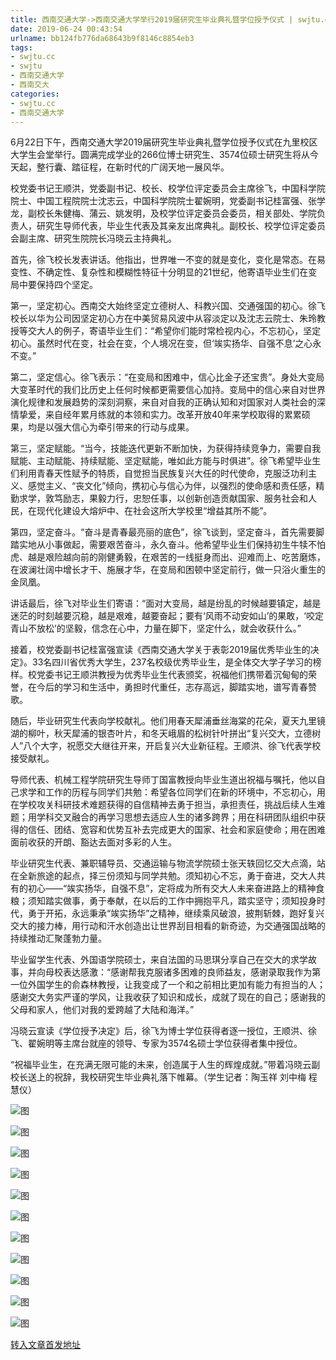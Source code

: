 ```yaml
---
title: 西南交通大学->西南交通大学举行2019届研究生毕业典礼暨学位授予仪式 | swjtu.cc
date: 2019-06-24 00:43:54
urlname: bb124fb776da68643b9f8146c8854eb3
tags: 
- swjtu.cc
- swjtu
- 西南交通大学
- 西南交大
categories:
- swjtu.cc
- 西南交通大学
---
```



6月22日下午，西南交通大学2019届研究生毕业典礼暨学位授予仪式在九里校区大学生会堂举行。圆满完成学业的266位博士研究生、3574位硕士研究生将从今天起，整行囊、踏征程，在新时代的广阔天地一展风华。

校党委书记王顺洪，党委副书记、校长、校学位评定委员会主席徐飞，中国科学院院士、中国工程院院士沈志云，中国科学院院士翟婉明，党委副书记桂富强、张学龙，副校长朱健梅、蒲云、姚发明，及校学位评定委员会委员，相关部处、学院负责人，研究生导师代表，毕业生代表及其亲友出席典礼。副校长、校学位评定委员会副主席、研究生院院长冯晓云主持典礼。

首先，徐飞校长发表讲话。他指出，世界唯一不变的就是变化，变化是常态。在易变性、不确定性、复杂性和模糊性特征十分明显的21世纪，他寄语毕业生们在变局中要保持四个坚定。

第一，坚定初心。西南交大始终坚定立德树人、科教兴国、交通强国的初心。徐飞校长以华为公司因坚定初心方在中美贸易风波中从容淡定以及沈志云院士、朱玲教授等交大人的例子，寄语毕业生们：“希望你们能时常检视内心，不忘初心，坚定初心。虽然时代在变，社会在变，个人境况在变，但‘竢实扬华、自强不息’之心永不变。”

第二，坚定信心。徐飞表示：“在变局和困难中，信心比金子还宝贵”。身处大变局大变革时代的我们比历史上任何时候都更需要信心加持。变局中的信心来自对世界演化规律和发展趋势的深刻洞察，来自对自我的正确认知和对国家对人类社会的深情挚爱，来自经年累月练就的本领和实力。改革开放40年来学校取得的累累硕果，均是以强大信心为牵引带来的行动与成果。

第三，坚定赋能。“当今，技能迭代更新不断加快，为获得持续竞争力，需要自我赋能、主动赋能、持续赋能、坚定赋能，唯如此方能与时俱进”。徐飞希望毕业生们利用青春天性赋予的特质，自觉担当民族复兴大任的时代使命，克服泛功利主义、感觉主义、“丧文化”倾向，携初心与信心为伴，以强烈的使命感和责任感，精勤求学，敦笃励志，果毅力行，忠恕任事，以创新创造贡献国家、服务社会和人民，在现代化建设大熔炉中、在社会这所大学校里“增益其所不能”。

第四，坚定奋斗。“奋斗是青春最亮丽的底色”，徐飞谈到，坚定奋斗，首先需要脚踏实地从小事做起，需要艰苦奋斗，永久奋斗。他希望毕业生们保持初生牛犊不怕虎、越是艰险越向前的刚健勇毅，在艰苦的一线挺身而出、迎难而上、吃苦磨炼，在波澜壮阔中增长才干、施展才华，在变局和困顿中坚定前行，做一只浴火重生的金凤凰。

讲话最后，徐飞对毕业生们寄语：“面对大变局，越是纷乱的时候越要镇定，越是迷茫的时刻越要沉稳，越是艰难，越要奋起；要有‘风雨不动安如山’的果敢，‘咬定青山不放松’的坚毅，信念在心中，力量在脚下，坚定什么，就会收获什么。”

接着，校党委副书记桂富强宣读《西南交通大学关于表彰2019届优秀毕业生的决定》。33名四川省优秀大学生，237名校级优秀毕业生，是全体交大学子学习的榜样。校党委书记王顺洪教授为优秀毕业生代表颁奖，祝福他们携带着沉甸甸的荣誉，在今后的学习和生活中，勇担时代重任，志存高远，脚踏实地，谱写青春赞歌。

随后，毕业研究生代表向学校献礼。他们用春天犀浦垂丝海棠的花朵，夏天九里镜湖的柳叶，秋天犀浦的银杏叶片，和冬天峨眉的松树针叶拼出“复兴交大，立德树人”八个大字，祝愿交大继往开来，开启复兴大业新征程。王顺洪、徐飞代表学校接受献礼。

导师代表、机械工程学院研究生导师丁国富教授向毕业生道出祝福与嘱托，他以自己求学和工作的历程与同学们共勉：希望各位同学们在新的环境中，不忘初心，用在学校攻关科研技术难题获得的自信精神去勇于担当，承担责任，挑战后续人生难题；用学科交叉融合的再学习思想去适应人生的诸多跨界；用在科研团队组织中获得的信任、团结、宽容和优势互补去完成更大的国家、社会和家庭使命；用在困难面前收获的开朗、豁达去面对多彩的人生。

毕业研究生代表、兼职辅导员、交通运输与物流学院硕士张天轶回忆交大点滴，站在全新旅途的起点，择三份须知与同学共勉。须知初心不忘，勇于奋进，交大人共有的初心——“竢实扬华，自强不息”，定将成为所有交大人未来奋进路上的精神食粮；须知踏实做事，勇于奉献，在以后的工作中拥抱平凡，踏实坚守；须知投身时代，勇于开拓，永远秉承“竢实扬华”之精神，继续乘风破浪，披荆斩棘，跑好复兴交大的接力棒，用行动和汗水创造出让世界刮目相看的新奇迹，为交通强国战略的持续推动汇聚蓬勃力量。

毕业留学生代表、外国语学院硕士，来自法国的马思琪分享自己在交大的求学故事，并向母校表达感激：“感谢帮我克服诸多困难的良师益友，感谢录取我作为第一位外国学生的俞森林教授，让我变成了一个和之前相比更加有能力有担当的人；感谢交大务实严谨的学风，让我收获了知识和成长，成就了现在的自己；感谢我的父母和家人，他们对我的爱跨越了大陆和海洋。”

冯晓云宣读《学位授予决定》后，徐飞为博士学位获得者逐一授位，王顺洪、徐飞、翟婉明等主席台就座的领导、专家为3574名硕士学位获得者集中授位。

“祝福毕业生，在充满无限可能的未来，创造属于人生的辉煌成就。”带着冯晓云副校长送上的祝辞，我校研究生毕业典礼落下帷幕。（学生记者：陶玉祥 刘中梅 程慧仪）



![图](https://news.swjtu.edu.cn/upload/201906/24/201906240015318262.jpg)

![图](https://news.swjtu.edu.cn/upload/201906/24/201906240014356090.jpg)

![图](https://news.swjtu.edu.cn/upload/201906/24/201906240012325190.jpg)

![图](https://news.swjtu.edu.cn/upload/201906/24/201906240011266862.jpg)

![图](https://news.swjtu.edu.cn/upload/201906/24/201906240011123854.jpg)

![图](https://news.swjtu.edu.cn/upload/201906/24/201906240010234306.jpg)

![图](https://news.swjtu.edu.cn/upload/201906/24/201906240013205307.jpg)

![图](https://news.swjtu.edu.cn/upload/201906/24/201906240006595859.jpg)

![图](https://news.swjtu.edu.cn/upload/201906/24/201906240005136789.jpg)

![图](https://news.swjtu.edu.cn/upload/201906/24/201906240005589605.jpg)

![图](https://news.swjtu.edu.cn/upload/201906/23/201906232357570599.jpg)

[转入文章首发地址](https://news.swjtu.edu.cn/shownews-18604.shtml)